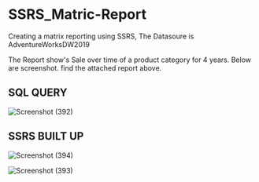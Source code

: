 # SSRS_Matric-Report
Creating a matrix reporting using SSRS, The Datasoure is AdventureWorksDW2019

The Report show's Sale over time of a product category for 4 years. Below are screenshot. find the attached report above.

## SQL QUERY

![Screenshot (392)](https://user-images.githubusercontent.com/42388234/209748035-94b10e1f-64e4-48b0-ac12-9d6ba0fd5521.png)

## SSRS BUILT UP

![Screenshot (394)](https://user-images.githubusercontent.com/42388234/209748040-2137f7b3-3469-4e60-b95b-a6fa847e8fdd.png)


![Screenshot (393)](https://user-images.githubusercontent.com/42388234/209748039-b7b60025-6600-4684-a80f-1cbdc7279c5e.png)


